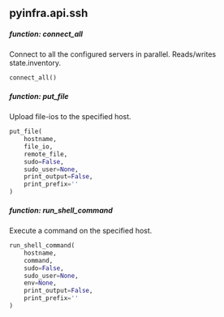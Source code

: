 ## pyinfra.api.ssh


##### function: connect_all

Connect to all the configured servers in parallel. Reads/writes state.inventory.

```py
connect_all()
```


##### function: put_file

Upload file-ios to the specified host.

```py
put_file(
    hostname,
    file_io,
    remote_file,
    sudo=False,
    sudo_user=None,
    print_output=False,
    print_prefix=''
)
```


##### function: run_shell_command

Execute a command on the specified host.

```py
run_shell_command(
    hostname,
    command,
    sudo=False,
    sudo_user=None,
    env=None,
    print_output=False,
    print_prefix=''
)
```

